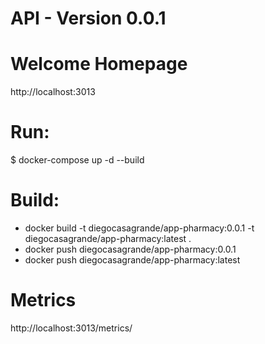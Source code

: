 # API - Version 0.0.1

# Welcome Homepage 
http://localhost:3013

# Run:
$ docker-compose up -d --build

# Build:
- docker build -t diegocasagrande/app-pharmacy:0.0.1 -t diegocasagrande/app-pharmacy:latest .
- docker push diegocasagrande/app-pharmacy:0.0.1
- docker push diegocasagrande/app-pharmacy:latest

# Metrics
http://localhost:3013/metrics/